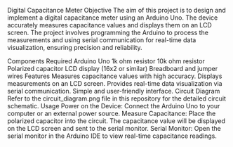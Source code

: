Digital Capacitance Meter
Objective
The aim of this project is to design and implement a digital capacitance meter using an Arduino Uno. The device accurately measures capacitance values and displays them on an LCD screen. The project involves programming the Arduino to process the measurements and using serial communication for real-time data visualization, ensuring precision and reliability.

Components Required
Arduino Uno
1k ohm resistor
10k ohm resistor
Polarized capacitor
LCD display (16x2 or similar)
Breadboard and jumper wires
Features
Measures capacitance values with high accuracy.
Displays measurements on an LCD screen.
Provides real-time data visualization via serial communication.
Simple and user-friendly interface.
Circuit Diagram
Refer to the circuit_diagram.png file in this repository for the detailed circuit schematic.
Usage
Power on the Device: Connect the Arduino Uno to your computer or an external power source.
Measure Capacitance: Place the polarized capacitor into the circuit. The capacitance value will be displayed on the LCD screen and sent to the serial monitor.
Serial Monitor: Open the serial monitor in the Arduino IDE to view real-time capacitance readings.
